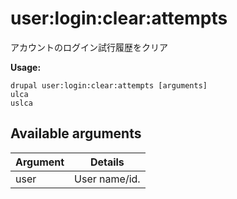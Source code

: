# user:login:clear:attempts
アカウントのログイン試行履歴をクリア

**Usage:**
```
drupal user:login:clear:attempts [arguments]
ulca
uslca
```

## Available arguments
Argument | Details
---------|-------------
user | User name/id.

